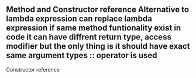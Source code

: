 Method and Constructor reference
Alternative to lambda expression
can replace lambda expression if same method funtionality exist in code
it can have diffrent return type, access modifier but the only thing is it should have exact same argument types
:: operator is used
---------------------------
Constructor reference